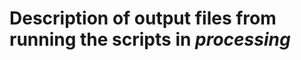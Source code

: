 # Description of output files from running the scripts in *processing* 

```{include} ../../../processingUCLH/FILES/EDF_INFO/readme.md
```
